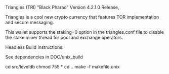 Triangles (TRI) "Black Pharao" Version 4.2.1.0 Release, 

Triangles is a cool new crypto currency that features TOR implementation and secure messaging. 

This wallet supports the staking=0 option in the triangles.conf file to disable the stake miner thread for pool and exchange operators.

Headless Build Instructions:

See dependencies in DOC/unix_build

cd src/leveldb
chmod 755 *
cd ..
make -f makefile.unix

